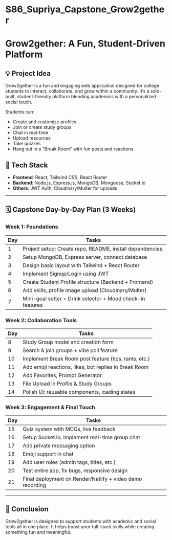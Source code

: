 # S86_Supriya_Capstone_Grow2gether
# Grow2gether: A Fun, Student-Driven Platform

## 💡 Project Idea
Grow2gether is a fun and engaging web application designed for college students to interact, collaborate, and grow within a community. It’s a solo-built, student-friendly platform blending academics with a personalized social touch. 

Students can:
- Create and customize profiles
- Join or create study groups
- Chat in real-time
- Upload resources
- Take quizzes
- Hang out in a "Break Room" with fun posts and reactions

## 🚀 Tech Stack
- **Frontend**: React, Tailwind CSS, React Router
- **Backend**: Node.js, Express.js, MongoDB, Mongoose, Socket.io
- **Others**: JWT Auth, Cloudinary/Multer for uploads

---

## 🗓 Capstone Day-by-Day Plan (3 Weeks)

### **Week 1: Foundations**
| Day | Tasks |
|-----|-------|
| 1   | Project setup: Create repo, README, install dependencies |
| 2   | Setup MongoDB, Express server, connect database |
| 3   | Design basic layout with Tailwind + React Router |
| 4   | Implement Signup/Login using JWT |
| 5   | Create Student Profile structure (Backend + Frontend) |
| 6   | Add skills, profile image upload (Cloudinary/Multer) |
| 7   | Mini-goal setter + Drink selector + Mood check-in features |

### **Week 2: Collaboration Tools**
| Day | Tasks |
|-----|-------|
| 8   | Study Group model and creation form |
| 9   | Search & join groups + vibe poll feature |
| 10  | Implement Break Room post feature (tips, rants, etc.) |
| 11  | Add emoji reactions, likes, bot replies in Break Room |
| 12  | Add Favorites, Prompt Generator |
| 13  | File Upload in Profile & Study Groups |
| 14  | Polish UI: reusable components, loading states |

### **Week 3: Engagement & Final Touch**
| Day | Tasks |
|-----|-------|
| 15  | Quiz system with MCQs, live feedback |
| 16  | Setup Socket.io, implement real-time group chat |
| 17  | Add private messaging option |
| 18  | Emoji support in chat |
| 19  | Add user roles (admin tags, titles, etc.) |
| 20  | Test entire app, fix bugs, responsive design |
| 21  | Final deployment on Render/Netlify + video demo recording |

---

## 🎯 Conclusion
Grow2gether is designed to support students with academic and social tools all in one place. It helps boost your full-stack skills while creating something fun and meaningful.

